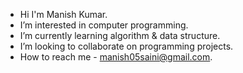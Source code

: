 - Hi I'm Manish Kumar.
- I’m interested in computer programming.
- I’m currently learning algorithm & data structure.
- I’m looking to collaborate on programming projects.
- How to reach me - manish05saini@gmail.com.

<!---
manish1483/manish1483 is a ✨ special ✨ repository because its `README.md` (this file) appears on your GitHub profile.
You can click the Preview link to take a look at your changes.
--->
